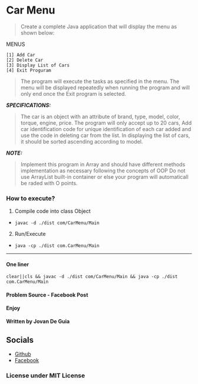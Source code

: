 # Car Menu

> Create a complete Java application that will display the menu as shown below:

MENUS

```
[1] Add Car
[2] Delete Car
[3] Display List of Cars
[4] Exit Proguram
```

> The program will execute the tasks as specified in the menu.
> The menu will be displayed repeatedly when running the program and will only end once the Exit program is selected.

***SPECIFICATIONS:***
> The car is an object with an attribute of brand, type, model, color, torque, engine, price.
> The program will only accept up to 20 cars, Add car identification code for unique
> identification of each car added and use the code in deleting car from the list.
> In displaying the list of cars, it should be sorted ascending according to model.

***NOTE:***
> Implement this program in Array and should have different methods implementation
> as necessary following the concepts of OOP Do not use ArrayList built-in container
> or else your program will automaticall be raded with O points.


### How to execute?
 1. Compile code into class Object
   - `javac -d ./dist com/CarMenu/Main`
 
 2. Run/Execute
   - `java -cp ./dist com.CarMenu/Main`
 
----
#### One liner
  `clear||cls && javac -d ./dist com/CarMenu/Main && java -cp ./dist com.CarMenu/Main`


#### Problem Source - Facebook Post

****Enjoy****

#### Written by Jovan De Guia

## Socials

- [Github](https://github.com/jxmked)
- [Facebook](https://www.facebook.com/deguia25)

### License under MIT License

